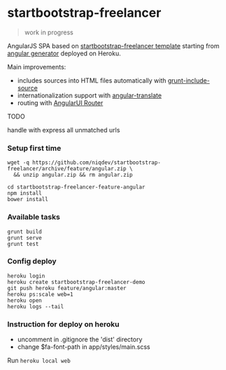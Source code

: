 # startbootstrap-freelancer

> work in progress

AngularJS SPA based on [startbootstrap-freelancer template](https://github.com/IronSummitMedia/startbootstrap-freelancer) starting from [angular generator](https://github.com/yeoman/generator-angular) deployed on Heroku.

Main improvements:
* includes sources into HTML files automatically with [grunt-include-source](https://github.com/jwvdiermen/grunt-include-source)
* internationalization support with [angular-translate](https://github.com/angular-translate/angular-translate)
* routing with [AngularUI Router](https://github.com/angular-ui/ui-router)

TODO

handle with express all unmatched urls

### Setup first time
```
wget -q https://github.com/niqdev/startbootstrap-freelancer/archive/feature/angular.zip \
  && unzip angular.zip && rm angular.zip

cd startbootstrap-freelancer-feature-angular
npm install
bower install
```

### Available tasks
```
grunt build
grunt serve
grunt test
```

### Config deploy
```
heroku login
heroku create startbootstrap-freelancer-demo
git push heroku feature/angular:master
heroku ps:scale web=1
heroku open
heroku logs --tail
```

### Instruction for deploy on heroku

* uncomment in .gitignore the 'dist' directory
* change $fa-font-path in app/styles/main.scss

Run `heroku local web`
